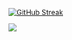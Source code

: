 [![GitHub Streak](https://github-readme-streak-stats.herokuapp.com?user=markokhman)](https://git.io/streak-stats)


![](https://komarev.com/ghpvc/?username=markokhman&style=for-the-badge)
